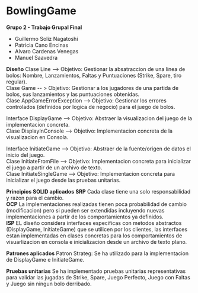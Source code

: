 # BowlingGame
**Grupo 2 - Trabajo Grupal Final**
  - Guillermo Soliz Nagatoshi 
  - Patricia Cano Encinas 
  - Alvaro Cardenas Venegas 
  - Manuel Saavedra

**Diseño**
Clase Line --> Objetivo: Gestionar la absatraccion de una linea de bolos: Nombre, Lanzamientos, Faltas y Puntuaciones (Strike, Spare, tiro regular).   
Clase Game -- > Objetivo: Gestionar a los jugadores de una partida de bolos, sus lanzamientos y las puntuaciones obtenidas.   
Clase AppGameErrorException --> Objetivo: Gestionar los errores controlados (definidos por logica de negocio) para el juego de bolos.   

Interface DisplayGame --> Objetivo: Abstraer la visualizacion del juego de la implementacion concreta.    
Clase DisplayInConsole --> Objetivo: Implementacion concreta de la visualizacion en Consola.    

Interface InitiateGame --> Objetivo: Abstraer de la fuente/origen de datos el inicio del juego.   
Clase InitiateFromFile --> Objetivo: Implementacion concreta para inicializar el juego a partir de un archivo de texto.   
Clase InitiateSingleGame --> Objetivo: Implementacion concreta para inicializar el juego desde las pruebas unitarias.   

**Principios SOLID aplicados**
**SRP** Cada clase tiene una solo responsabilidad y razon para el cambio.  
**OCP** La implementaciones realizadas tienen poca probabilidad de cambio (modificacion) pero si pueden ser extendidas incluyendo nuevas implementaciones a partir de los comportamientos ya definidos.    
**ISP** EL diseño considera interfaces especificas con metodos abstractos (DisplayGame, InitiateGame) que se utilicen por los clientes, las interfaces estan implementadas en clases concretas para los comportamientos de visuarlizacion en consola e inicializacion desde un archivo de texto plano.   

**Patrones aplicados**
Patron Strateg: Se ha utilizado para la implementacion de DisplayGame e InitiateGame.

**Pruebas unitarias**
Se ha implementado pruebas unitarias representativas para validar las jugadas de Strike, Spare, Juego Perfecto, Juego con Faltas y Juego sin ningun bolo derribado.   

